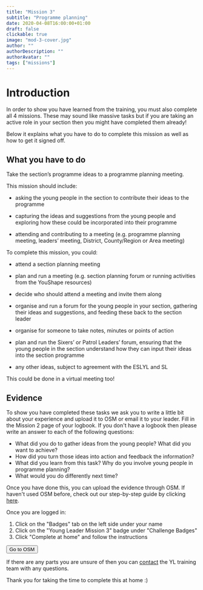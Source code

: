 ```yaml
---
title: "Mission 3"
subtitle: "Programme planning"
date: 2020-04-08T16:00:00+01:00
draft: false
clickable: true
image: "mod-3-cover.jpg"
author: ""
authorDescription: ""
authorAvatar: ""
tags: ["missions"]
---
```


# Introduction

In order to show you have learned from the training, you must also complete all 4 missions. These may sound like massive tasks but if you are taking an active role in your section then you might have completed them already!

Below it explains what you have to do to complete this mission as well as how to get it signed off.

## What you have to do

Take the section’s programme ideas to a programme planning meeting.

This mission should include:

- asking the young people in the section to contribute their ideas to the programme

- capturing the ideas and suggestions from the young people and exploring how these could be incorporated into their programme

- attending and contributing to a meeting (e.g. programme planning meeting, leaders’ meeting, District, County/Region or Area meeting)

To complete this mission, you could:

- attend a section planning meeting

- plan and run a meeting (e.g. section planning forum or running activities from the YouShape resources)

- decide who should attend a meeting and invite them along

- organise and run a forum for the young people in your section, gathering their ideas and suggestions, and feeding these back to the section leader

- organise for someone to take notes, minutes or points of action

- plan and run the Sixers’ or Patrol Leaders’ forum, ensuring that the young people in the section understand how they can input their ideas into the section programme

- any other ideas, subject to agreement with the ESLYL and SL

This could be done in a virtual meeting too!

## Evidence

To show you have completed these tasks we ask you to write a little bit about your experience and upload it to OSM or email it to your leader. Fill in the Mission 2 page of your logbook. If you don't have a logbook then please write an answer to each of the following questions:

- What did you do to gather ideas from the young people? What did you want to achieve?
- How did you turn those ideas into action and feedback the information?
- What did you learn from this task? Why do you involve young people in programme planning?
- What would you do differently next time?

Once you have done this, you can upload the evidence through OSM. If haven't used OSM before, check out our step-by-step guide by clicking [here](/evidence).

Once you are logged in:

1. Click on the "Badges" tab on the left side under your name
2. Click on the "Young Leader Mission 3" badge under "Challenge Badges"
3. Click "Complete at home" and follow the instructions

<a href="https://www.onlinescoutmanager.co.uk/main.php">
 <button type="button" class="go-to-osm">Go to OSM</button>
</a>

If there are any parts you are unsure of then you can [contact](/contact) the YL training team with any questions.

Thank you for taking the time to complete this at home :)
